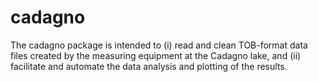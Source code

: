 # cadagno
The cadagno package is intended to (i) read and clean TOB-format data files created by the measuring equipment at the Cadagno lake, and (ii) facilitate and automate the data analysis and plotting of the results.
